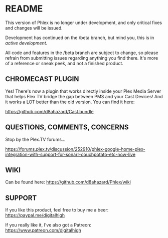 # **README**

This version of Phlex is no longer under development, and only critical fixes and changes will be issued.

Development has continued on the /beta branch, but mind you, this is in *active development*.

All code and features in the /beta branch are subject to change, so please refrain from submitting issues 
regarding anything you find there. It's more of a reference or sneak peek, and not a finished product.

## CHROMECAST PLUGIN

Yes! There's now a plugin that works directly inside your Plex Media Server that helps Flex TV
bridge the gap between PMS and your Cast Devices! And it works a LOT better than the old version.  You can find it here:

https://github.com/d8ahazard/Cast.bundle

## QUESTIONS, COMMENTS, CONCERNS

Stop by the Plex.TV forums...

https://forums.plex.tv/discussion/252910/phlex-google-home-plex-integration-with-support-for-sonarr-couchpotato-etc-now-live

## WIKI

Can be found here: https://github.com/d8ahazard/Phlex/wiki

## SUPPORT

If you like this product, feel free to  buy me a beer: https://paypal.me/digitalhigh

If you really like it, I've also got a Patreon: https://www.patreon.com/digitalhigh